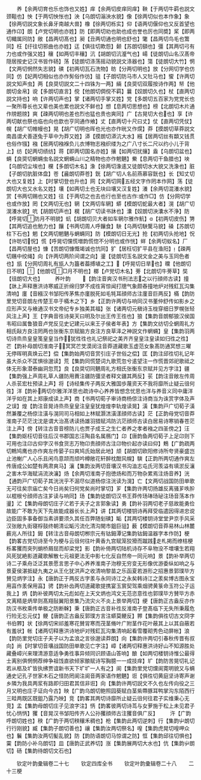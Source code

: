<!-- { "loadSidebar": true } -->
　　养【余两切育也乐也饰也又姓】痒【余两切皮痒同痒】鞅【于两切牛羁也説文颈靻也】怏【于两切怏怅也】泱【乌朗切滃泱水貌】像【徐两切似也本作象】象【徐两切説文象长鼻牙南越大兽】橡【徐两切栎实】仰【语两切偃仰也又反首望也通作卬】朗【卢党切明也亦姓】防【即两切劝也助也成也誉也厉也同奬】桨【即两切檝属同防】敞【昌两切髙也】昶【丑两切通也明也舒也】氅【昌两切鸟毛也鷩同】枉【纡往切邪曲也亦姓】迋【俱往切欺怨】颡【苏朗切頟也】彊【其两切弓有力也或作强又姓】穰【如两切丰穰】沆【胡朗切沆瀣气也】崵【徒朗切山名汉髙帝隠居按史记汉书皆作砀】荡【徒朗切涤荡摇动貌説文涤器也】簜【徒朗切大竹】惘【文两切惘然失志貌】磢【初两切瓦石洗物】昉【分两切明也】放【分网切学也仿同】仿【妃两切相似也亦作髣俗作彷】驵【子朗切防马市人又牡马也】蠁【许两切説文知声虫】两【良奨切説文二十四铢为一两】緉【良奨切双履按诗作两】帑【他朗切金帛】谠【多朗切直言】傥【他朗切倜傥不羁】曩【奴朗切久也】杖【直两切説文持也】响【许两切声也】掌【诸两切手掌又姓】党【多朗切五百家为党党长也一聚所尊长也又辈也美也累也説文不鲜也】想【息两切思想也】榜【北朗切木片通作牓题牓】爽【疎两切明也差也烈也猛也贵也爽同】广【古晃切大也也】享【许两切献也祭也临也向也歆也亨同通作飨】丈【直两切十尺曰丈】仗【直两切凭仗】幌【胡广切帷幔也】晃【胡广切明也晖也光也亦作晄又作熀】莽【摸朗切草莽説文南昌谓犬善逐兔于草中为莽又姓】漭【摸朗切漭沆大水】繦【居两切丝有纇又钱贯也俗作镪】襁【居两切襁褓负儿衣博物志襁织缕为之广八寸长二尺以约小儿于背上】纺【妃两切绩纺】蒋【即两切国名亦姓】攘【如两切扰攘】盎【乌朗切盆也】蜽【良奨切蝄蜽虫名説文蝄蜽山川之精物也亦作魍魉】鮝【息两切干鱼腊也】坱【乌朗切尘埃也】欓【多朗切木名】潒【徐两切潒逺又徒朗切水大貌又洗潒也】脏【子朗切肮脏体盘】苍【麄朗切莽苍】皝【胡广切人名前燕慕容皝也】长【知丈切大也又复姓】上【时掌切登也升也】网【文两切网五经文字作罔本作网】荡【徒朗切大也又水名又姓】壤【如两切土也无块曰壤又汉复姓】瀁【余两切混瀁水貌】赏【书两切赐也又姓】往【于两切之也去也行也至也古作或作□】仿【分网切学也或作放】罔【文两切无也】辋【文两切车辋】蟒【模朗切蛇最大者】滉【胡广切滉瀁水貌】吭【胡朗切声也】榥【胡广切读书牀也】灢【奴朗切泱灢水不浄】防【呼晃切防月不明貌】蚢【胡朗切贝大者如车辋尔雅作魧】【初两切皮伤】勥【其两切追也勉力也】饟【书两切周人呼饟食】駚【乌两切駚驡马貌】磉【苏朗切柱下石也】魍【文两切魍魉与蛧蜽同】防【模朗切日无光】抢【初两切头抢地】怳【许昉切怳】慌【呼晃切戃慌増韵慌惚不分明也或作恍】蛘【余两切蚁名】厂【昌两切屋也】慷【苦朗切慷慨竭诚也忼同】犷【居枉切犷平县在渔阳】【疎两切屩中绞绳】向【许两切两阶间谓之向】璗【徒朗切玉名説文金之美与玉同色者也】瓬【分网切周礼有瓬人为簋者葢搏埴之工】【呼晃切日旱也】曭【他朗切日不明】【他朗切□月不明也】榔【卢党切木名】蒡【北朗切牛蒡草】奘【徂朗切大也】
　　养叶韵
　　【韵注音爽汉书刑法志之以行顔师古读】撞【牀上声释惠洪诗寒威正折绵归梦不成徃宵惊闻打牕气象颇舂撞地炉对残釭瓦沟集清响】廑【音繦汉书邹阳传茅焦亦廑脱死如毛牦耳顔师古注廑音巨两反】樠【韵防里党切音朗左传楚王卒于樠木之下】乡【正韵许两切与响同汉书董仲舒传如影乡之应形声又与飨通汉书文帝纪专乡独美其福】张【诸两切元稹诗玉栊穿细日罗幌张轻风注上声】王【字典音徃诗昊天曰明及尔出王传王徃也】狼【集韵音朗郁狼汉侯国韦昭曰属鲁狼音卢党反见史记建元以来王子侯者年表】方【集韵文纺切仝蝄周礼方相氏敺方良注罔两也张衡东京赋脑方良注方良草泽之神説文作蝄蜽】皇【集韵羽两切诗烝烝皇皇笺皇皇当作犹徃徃也礼记祭祀之美齐齐皇皇注皇读如归徃之徃】芒【韵补母朗切淮南子冥冥芒芠漠闵注音莽道藏歌玉虚范女象髙防通冥想三曜无停晖明真焕云芒】偿【集韵始两切音赏引庄子世俗之偿】匡【韵注邱徃切礼记年虽大杀众不匡惧徐邈读】荒【集韵同慌楚词九歌荒忽兮逺望注一作慌晋郊祀歌祗之体无形象潜泰幽洞忽荒】良【良奨切同魉周礼方相氏张衡东京赋并见方字注】疆【集韵强上声周礼草人疆防用蕡注疆防彊坚者释文疆其两反】苌【韵注音敞左传周人杀苌宏杜预读上声】将【诗经集传子两反大雅国歩蔑资天不我将靡所止疑云徂何徃】洋【韵补两切尔雅洋洋思也疏诗中心养养皆想念忧思也洋与养音义同中庸洋洋乎如在其上郑康成读上声】商【书两切荀子审诗商杨倞注诗商当为诛赏字体及声之误】煌【韵注音晃诗烝烝皇皇注皇皇犹煌煌李轨煌读晃】潢【集韵戸广切荀子潢然兼覆之杨倞注潢与滉同司马相如上林赋灏溔潢漾顔师古读】茫【正韵母党切音莽淮南子茫茫沈沈是谓大治髙诱读扬雄羽猎赋鸿防沆茫顔师古读白居易诗寒销春苍茫注上声】傍【转注古音音榜防儿也贾子成王之生仁者养之孝者襁之四圣傍之】汪【集韵妪枉切音往后汉书郡国志汪陶县名属鴈门】卬【唐韵鱼两切荀子上足卬则下可用也注卬古仰字汉书食货志万物卬贵顔师古注卬物价起亦读曰仰】鷞【广韵疏两切鷞鸠鹰也亦作爽左传晏子曰爽鸠氏始居此地】颃【胡朗切欧阳修诗所夸贤豪盛岂止池榭广人心乐且闲鸟意颉而颃吟樽敞花轩醉枕酣风幌】騻【正韵所两切通作爽左传唐成公如楚有两肃爽马】瀼【集韵汝两切音壤汉书沟洫志屯氏河羡溢有填淤反瀼之害木华海赋涓流泱瀼】炀【余两切淮南子抱徳炀和而万物杂累焉注炀音养】洸【通韵戸广切荀子其洸洸乎不淈尽似道杨倞注洸读为滉】亡【文两切战国防田单歌无可往矣宗庙亡矣今日尚矣归何党矣尚时掌切】芗【集韵许两切扬雄反离骚芗呹肸以棍根兮顔师古注芗读与响同】玚【集韵徒朗切汉书王莽传玚琫玚珌注玚音荡本作璗】汒【集韵母朗切庄子汒若于夫子之言郭象读】勇【韵补羽两切老子慈故能勇俭故能广不敢为天下先故能成器长长上声】讲【其两切楼钥诗再拜受临遣因得进忠谠边臣固多事备御当素讲要须久其任百弊随刬磢】缿【其两切楼钥诗堂堂尹京手风采汉张敞九街寝桴鼓终朝清讼缿污流化清沟閙市鉏巨驵】薮【模朗切音莽易林山林麓薮兆人所往】鉧【转注古音母朗切栁宗元有钴鉧潭记集韵钴鉧温器字本作防】梗【韵畧古党切诗至今为梗与云徂何往叶黄香九宫赋笼狡猾而蹴践走札掲而缭桔梗栎畧玃而突列蛸桥屑屈而却梁党】影【韵补倚两切陆机诗存不阜物没不増壤生若翔风死犹絶影道藏歌解散七元祖更法无中影七化反自然帝一同元响】景【韵补举两切诗二子乘舟泛泛其景愿言思子中心养养淮南子沕穆无穷变无形像优游委纵如响之与景夏侯湛抵疑九夷之从王化犹洪声之收清响黎苗之乐函夏若游形之招惠景郭璞毕方賛见炳字注】永【唐韵正于两反古字羕与永同诗江之永矣韩诗江之羕矣博古图永宝用亯作羕保用亯】骋【韵补齿两切道藏歌提携宴玉賔契驾乘烟骋黄箓命玉符公子运我上】炳【韵补彼两切太元彪如在上天文炳也鸿文无范恣意徃也郭璞毕方賛毕方赤文离精是炳旱则髙翔鼔翼阳景集乃流灾火不炎上景举两切】绠【唐韵正古盎反亦作防汉书枚乘传单极之防断榦】秉【唐韵正古音补徃反淮南子登髙临下无失所秉履危行险无忘元仗】鲠【唐韵正古盎反郭璞方言注蟒莫鲠反】臩【集韵俱徃切古文冏字书伯臩】状【徐两切宋祁羞寒花賛冐寒而茂茎脩叶广附茎作花叶蔽其上以其自蔽若有羞状】帐【诸两切释惠洪诗地炉对残釭瓦沟集清响起看雪覆砌秀色动屏帐】浪【韵防里党切庄子夫子以为孟浪之言徐邈读莽朗】向【集韵许两切引春秋传晋有叔向】尚【时掌切音壤战国防田单歌见亡字注】嶂【诸两切释惠洪诗好山不知源胜处藏叠嶂兴来理清游意适争勇徃事异倾同识顾语山答响】酿【如两切楼钥诗惟公最得士离别俱惘惘荐绅争祖饯直欲倾家酿赋诗写胸臆一一成技痒】圹【韵防苦晃切礼记若从柩及圹皆执绋贾谊新书天下圹圹一人有之】阆【集韵里党切爣阆寛明貌又与蜽通史记孔子世家木石之怪防罔阆注阆音两家语作魍魉】诳【俱徃切黄庭坚诗寄声谢乡隣为我具两浆有路即归田君其信非诳】向【集韵许两切説文不久也左传向役之三月又明也庄子证向今古】映【广韵乌朗切鲍照园葵赋白茎紫蔕豚耳鸭掌沟东陌西行三畦两既区既鉏乃露乃映】竞【韵畧其两切诗靡所止疑云徂何往君子实维秉心无竞】孟【集韵母朗切庄子见浪字注】怲【韵畧彼两切诗茑与女萝施于松上未见君子忧心怲怲】玃【音晃汉书邹阳传齐人公孙玃顔师古注玃音俱广反】
　　汻【广韵呼朗切姓也】秧【广韵于两切秧穰禾稠也】枪【集韵此两切逆刺】行【集韵屮朗切行行刚貌】臧【集韵子朗切善也】禳【集韵汝两切祭名】喤【集韵虎晃切喤呷众也】鬤【集韵汝两切髪乱貌】防【韵防语朗切马惊谓之防】恇【集韵邱往切惧也】霙【韵防小补乌朗切】皿【唐韵正武养切】涨【集韵展两切大水也】伉【集韵屮朗切】砀【集韵待朗切文石也】







　　钦定叶韵彚辑卷二十七
　　钦定四库全书
　　钦定叶韵彚辑卷二十八
　　二十三梗
